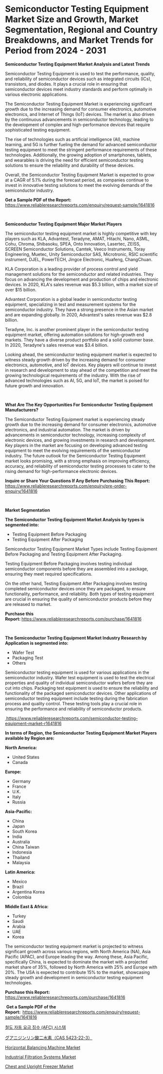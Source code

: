 <p><h1>Semiconductor Testing Equipment Market Size and Growth, Market Segmentation, Regional and Country Breakdowns, and Market Trends for Period from 2024 -  2031</h1></p><p><strong>Semiconductor Testing Equipment Market Analysis and Latest Trends</strong></p>
<p><p>Semiconductor Testing Equipment is used to test the performance, quality, and reliability of semiconductor devices such as integrated circuits (ICs), transistors, and diodes. It plays a crucial role in ensuring that semiconductor devices meet industry standards and perform optimally in various electronic applications.</p><p>The Semiconductor Testing Equipment Market is experiencing significant growth due to the increasing demand for consumer electronics, automotive electronics, and Internet of Things (IoT) devices. The market is also driven by the continuous advancements in semiconductor technology, leading to the development of complex and high-performance devices that require sophisticated testing equipment.</p><p>The rise of technologies such as artificial intelligence (AI), machine learning, and 5G is further fueling the demand for advanced semiconductor testing equipment to meet the stringent performance requirements of these technologies. Additionally, the growing adoption of smartphones, tablets, and wearables is driving the need for efficient semiconductor testing solutions to ensure the reliability and durability of these devices.</p><p>Overall, the Semiconductor Testing Equipment Market is expected to grow at a CAGR of 5.1% during the forecast period, as companies continue to invest in innovative testing solutions to meet the evolving demands of the semiconductor industry.</p></p>
<p><strong>Get a Sample PDF of the Report:&nbsp;</strong> <a href="https://www.reliableresearchreports.com/enquiry/request-sample/1641816">https://www.reliableresearchreports.com/enquiry/request-sample/1641816</a></p>
<p>&nbsp;</p>
<p><strong>Semiconductor Testing Equipment Major Market Players</strong></p>
<p><p>The semiconductor testing equipment market is highly competitive with key players such as KLA, Advantest, Teradyne, AMAT, Hitachi, Nano, ASML, Cohu, Chroma, Shibasoku, SPEA, Onto Innovation, Lasertec, ZEISS, SCREEN Semiconductor Solutions, Camtek, Veeco Instruments, Toray Engineering, Muetec, Unity Semiconductor SAS, Microtronic, RSIC scientific instrument, DJEL, PowerTECH, Jingce Electronic, Huafeng, ChangChuan.</p><p>KLA Corporation is a leading provider of process control and yield management solutions for the semiconductor and related industries. They focus on advancing the development and production of chips and electronic devices. In 2020, KLA's sales revenue was $5.3 billion, with a market size of over $15 billion.</p><p>Advantest Corporation is a global leader in semiconductor testing equipment, specializing in test and measurement systems for the semiconductor industry. They have a strong presence in the Asian market and are expanding globally. In 2020, Advantest's sales revenue was $2.8 billion.</p><p>Teradyne, Inc. is another prominent player in the semiconductor testing equipment market, offering automation solutions for high-growth end markets. They have a diverse product portfolio and a solid customer base. In 2020, Teradyne's sales revenue was $3.4 billion.</p><p>Looking ahead, the semiconductor testing equipment market is expected to witness steady growth driven by the increasing demand for consumer electronics, automotive, and IoT devices. Key players will continue to invest in research and development to stay ahead of the competition and meet the growing technological requirements of the industry. With the rise of advanced technologies such as AI, 5G, and IoT, the market is poised for future growth and innovation.</p></p>
<p>&nbsp;</p>
<p><strong>What Are The Key Opportunities For Semiconductor Testing Equipment Manufacturers?</strong></p>
<p><p>The Semiconductor Testing Equipment market is experiencing steady growth due to the increasing demand for consumer electronics, automotive electronics, and industrial automation. The market is driven by advancements in semiconductor technology, increasing complexity of electronic devices, and growing investments in research and development. Key players in the market are focusing on developing advanced testing equipment to meet the evolving requirements of the semiconductor industry. The future outlook for the Semiconductor Testing Equipment market looks promising, with a strong emphasis on improving efficiency, accuracy, and reliability of semiconductor testing processes to cater to the rising demand for high-performance electronic devices.</p></p>
<p><strong>Inquire or Share Your Questions If Any Before Purchasing This Report:</strong> <a href="https://www.reliableresearchreports.com/enquiry/pre-order-enquiry/1641816">https://www.reliableresearchreports.com/enquiry/pre-order-enquiry/1641816</a></p>
<p>&nbsp;</p>
<p><strong>Market Segmentation</strong></p>
<p><strong>The Semiconductor Testing Equipment Market Analysis by types is segmented into:</strong></p>
<p><ul><li>Testing Equipment Before Packaging</li><li>Testing Equipment After Packaging</li></ul></p>
<p><p>Semiconductor Testing Equipment Market Types include Testing Equipment Before Packaging and Testing Equipment After Packaging. </p><p>Testing Equipment Before Packaging involves testing individual semiconductor components before they are assembled into a package, ensuring they meet required specifications. </p><p>On the other hand, Testing Equipment After Packaging involves testing completed semiconductor devices once they are packaged, to ensure functionality, performance, and reliability. Both types of testing equipment are crucial in ensuring the quality of semiconductor products before they are released to market.</p></p>
<p><strong>Purchase this Report:&nbsp;</strong><a href="https://www.reliableresearchreports.com/purchase/1641816">https://www.reliableresearchreports.com/purchase/1641816</a></p>
<p>&nbsp;</p>
<p><strong>The Semiconductor Testing Equipment Market Industry Research by Application is segmented into:</strong></p>
<p><ul><li>Wafer Test</li><li>Packaging Test</li><li>Others</li></ul></p>
<p><p>Semiconductor testing equipment is used for various applications in the semiconductor industry. Wafer test equipment is used to test the electrical properties and quality of individual semiconductor wafers before they are cut into chips. Packaging test equipment is used to ensure the reliability and functionality of the packaged semiconductor devices. Other applications of semiconductor testing equipment include testing during the fabrication process and quality control. These testing tools play a crucial role in ensuring the performance and reliability of semiconductor products.</p></p>
<p><a href="https://www.reliableresearchreports.com/semiconductor-testing-equipment-market-r1641816">&nbsp;https://www.reliableresearchreports.com/semiconductor-testing-equipment-market-r1641816</a></p>
<p><strong>In terms of Region, the Semiconductor Testing Equipment Market Players available by Region are:</strong></p>
<p>
    <p> <strong> North America: </strong>
        <ul>
            <li>United States</li>
            <li>Canada</li>
        </ul>
        </p> 
    <p> <strong> Europe: </strong>
        <ul>
            <li>Germany</li>
            <li>France</li>
            <li>U.K.</li>
            <li>Italy</li>
            <li>Russia</li>
        </ul>
        </p> 
    <p> <strong> Asia-Pacific: </strong>
        <ul>
            <li>China</li>
            <li>Japan</li>
            <li>South Korea</li>
            <li>India</li>
            <li>Australia</li>
            <li>China Taiwan</li>
            <li>Indonesia</li>
            <li>Thailand</li>
            <li>Malaysia</li>
        </ul>
        </p> 
    <p> <strong> Latin America: </strong>
        <ul>
            <li>Mexico</li>
            <li>Brazil</li>
            <li>Argentina Korea</li>
            <li>Colombia</li>
        </ul>
        </p> 
    <p> <strong> Middle East & Africa: </strong>
        <ul>
            <li>Turkey</li>
            <li>Saudi</li>
            <li>Arabia</li>
            <li>UAE</li>
            <li>Korea</li>
        </ul>
    </p>
    </p>
<p><p>The semiconductor testing equipment market is projected to witness significant growth across various regions, with North America (NA), Asia Pacific (APAC), and Europe leading the way. Among these, Asia Pacific, specifically China, is expected to dominate the market with a projected market share of 35%, followed by North America with 25% and Europe with 20%. The USA is expected to contribute 15% to the market, showcasing steady growth and development in semiconductor testing equipment technologies.</p></p>
<p><strong>Purchase this Report: </strong><a href="https://www.reliableresearchreports.com/purchase/1641816">https://www.reliableresearchreports.com/purchase/1641816</a></p>
<p>&nbsp;<strong>Get a Sample PDF of the Report:&nbsp;&nbsp;</strong><a href="https://www.reliableresearchreports.com/enquiry/request-sample/1641816">https://www.reliableresearchreports.com/enquiry/request-sample/1641816</a></p>
<p><strong></strong></p>
<p><p><a href="https://github.com/PercyHagernes9778/Market-Research-Report-List-2/blob/main/4601080172276.md">철도 자동 요금 징수 (AFC) 시스템</a></p><p><a href="https://github.com/KenyonJohns/Market-Research-Report-List-1/blob/main/1087657160381.md">グアニジンリン酸二水素（CAS 5423-22-3）</a></p><p><a href="https://github.com/thereveren80/Market-Research-Report-List-1/blob/main/horizontal-balancing-machine-market.md">Horizontal Balancing Machine Market</a></p><p><a href="https://issuu.com/reportprime-2/docs/industrial-filtration-systems-market-size-2030.ppt">Industrial Filtration Systems Market</a></p><p><a href="https://github.com/whpnbwim9/Market-Research-Report-List-1/blob/main/chest-and-upright-freezer-market.md">Chest and Upright Freezer Market</a></p></p>